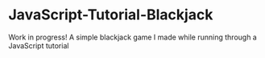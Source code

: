 # JavaScript-Tutorial-Blackjack
Work in progress!
A simple blackjack game I made while running through a JavaScript tutorial
